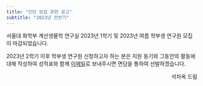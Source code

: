 ```yaml
---
title: "인턴 모집 관련 공고"
subtitle: "2023년 전반기"
---
```


서울대 화학부 계산생물학 연구실 2023년 1학기 및 2023년 여름 학부생 연구원 모집이 마감되었습니다.

2023년 2학기 이후 학부생 연구원 신청하고자 하는 분은 지원 동기와 그동안의 활동에 대해 작성하여 성적표와 함께 [이메일](mailto:chaok@snu.ac.kr)로 보내주시면 면담을 통하여 선발하겠습니다.

<p style='text-align: right;'>석차옥 드림</p>
